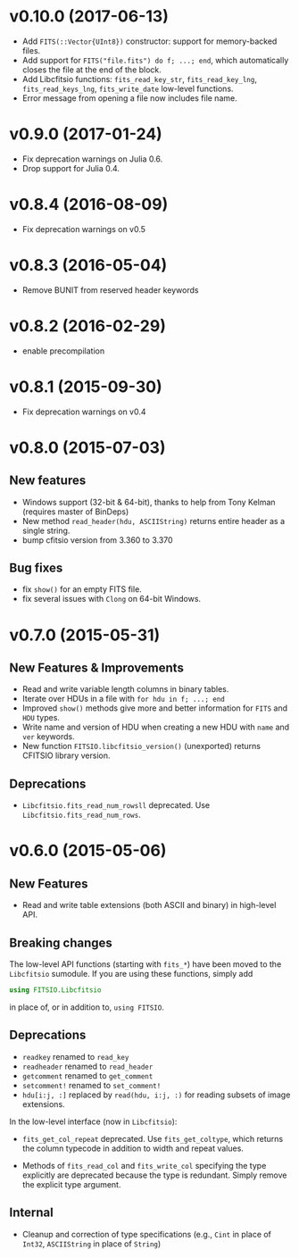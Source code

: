v0.10.0 (2017-06-13)
====================

- Add `FITS(::Vector{UInt8})` constructor: support for memory-backed files.
- Add support for `FITS("file.fits") do f; ...; end`, which automatically
  closes the file at the end of the block.
- Add Libcfitsio functions: `fits_read_key_str`, `fits_read_key_lng`,
  `fits_read_keys_lng`, `fits_write_date` low-level functions.
- Error message from opening a file now includes file name.

v0.9.0 (2017-01-24)
===================

- Fix deprecation warnings on Julia 0.6.
- Drop support for Julia 0.4.

v0.8.4 (2016-08-09)
===================

- Fix deprecation warnings on v0.5

v0.8.3 (2016-05-04)
===================

- Remove BUNIT from reserved header keywords

v0.8.2 (2016-02-29)
===================

- enable precompilation

v0.8.1 (2015-09-30)
===================

- Fix deprecation warnings on v0.4

v0.8.0 (2015-07-03)
===================

## New features

- Windows support (32-bit & 64-bit), thanks to help from Tony Kelman
  (requires master of BinDeps)
- New method `read_header(hdu, ASCIIString)` returns entire header as
  a single string.
- bump cfitsio version from 3.360 to 3.370

## Bug fixes

- fix `show()` for an empty FITS file.
- fix several issues with `Clong` on 64-bit Windows.

v0.7.0 (2015-05-31)
===================

## New Features & Improvements

- Read and write variable length columns in binary tables.
- Iterate over HDUs in a file with `for hdu in f; ...; end`
- Improved `show()` methods give more and better information
  for `FITS` and `HDU` types.
- Write name and version of HDU when creating a new HDU with `name` and
  `ver` keywords.
- New function `FITSIO.libcfitsio_version()` (unexported) returns CFITSIO
  library version.

## Deprecations

- `Libcfitsio.fits_read_num_rowsll` deprecated.
  Use `Libcfitsio.fits_read_num_rows`.


v0.6.0 (2015-05-06)
===================

## New Features

- Read and write table extensions (both ASCII and binary) in
  high-level API.

## Breaking changes

The low-level API functions (starting with `fits_*`) have been moved to
the `Libcfitsio` sumodule. If you are using these functions, simply add

```julia
using FITSIO.Libcfitsio
```

in place of, or in addition to, `using FITSIO`.

## Deprecations

- `readkey` renamed to `read_key`
- `readheader` renamed to `read_header`
- `getcomment` renamed to `get_comment`
- `setcomment!` renamed to `set_comment!`
- `hdu[i:j, :]` replaced by `read(hdu, i:j, :)` for reading subsets
  of image extensions.

In the low-level interface (now in `Libcfitsio`):

- `fits_get_col_repeat` deprecated. Use `fits_get_coltype`, which
  returns the column typecode in addition to width and repeat values.

- Methods of `fits_read_col` and `fits_write_col` specifying the type
  explicitly are deprecated because the type is redundant. Simply
  remove the explicit type argument.

## Internal

- Cleanup and correction of type specifications (e.g., `Cint` in place
  of `Int32`, `ASCIIString` in place of `String`)
